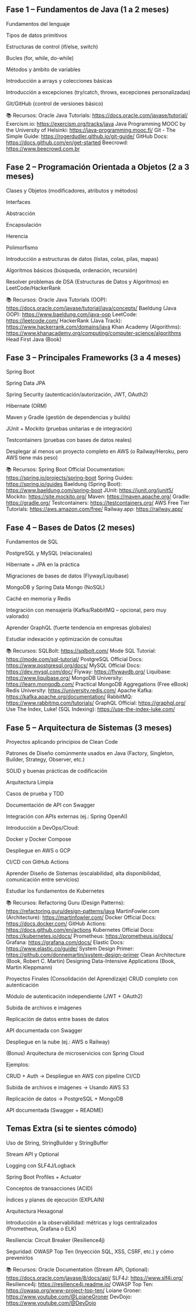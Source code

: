 ## Fase 1 – Fundamentos de Java (1 a 2 meses)
Fundamentos del lenguaje

Tipos de datos primitivos

Estructuras de control (if/else, switch)

Bucles (for, while, do-while)

Métodos y ámbito de variables

Introducción a arrays y colecciones básicas

Introducción a excepciones (try/catch, throws, excepciones personalizadas)

Git/GitHub (control de versiones básico)

📚 Recursos:
Oracle Java Tutorials: https://docs.oracle.com/javase/tutorial/
Exercism.io: https://exercism.org/tracks/java
Java Programming MOOC by the University of Helsinki: https://java-programming.mooc.fi/
Git - The Simple Guide: https://rogerdudler.github.io/git-guide/
GitHub Docs: https://docs.github.com/en/get-started
Beecrowd: https://www.beecrowd.com.br

## Fase 2 – Programación Orientada a Objetos (2 a 3 meses)
Clases y Objetos (modificadores, atributos y métodos)

Interfaces

Abstracción

Encapsulación

Herencia

Polimorfismo

Introducción a estructuras de datos (listas, colas, pilas, mapas)

Algoritmos básicos (búsqueda, ordenación, recursión)

Resolver problemas de DSA (Estructuras de Datos y Algoritmos) en LeetCode/HackerRank

📚 Recursos:
Oracle Java Tutorials (OOP): https://docs.oracle.com/javase/tutorial/java/concepts/
Baeldung (Java OOP): https://www.baeldung.com/java-oop
LeetCode: https://leetcode.com/
HackerRank (Java Track): https://www.hackerrank.com/domains/java
Khan Academy (Algorithms): https://www.khanacademy.org/computing/computer-science/algorithms
Head First Java (Book)

## Fase 3 – Principales Frameworks (3 a 4 meses)
Spring Boot

Spring Data JPA

Spring Security (autenticación/autorización, JWT, OAuth2)

Hibernate (ORM)

Maven y Gradle (gestión de dependencias y builds)

JUnit + Mockito (pruebas unitarias e de integración)

Testcontainers (pruebas con bases de datos reales)

Desplegar al menos un proyecto completo en AWS (o Railway/Heroku, pero AWS tiene más peso)

📚 Recursos:
Spring Boot Official Documentation: https://spring.io/projects/spring-boot
Spring Guides: https://spring.io/guides
Baeldung (Spring Boot): https://www.baeldung.com/spring-boot
JUnit: https://junit.org/junit5/
Mockito: https://site.mockito.org/
Maven: https://maven.apache.org/
Gradle: https://gradle.org/
Testcontainers: https://testcontainers.org/
AWS Free Tier Tutorials: https://aws.amazon.com/free/
Railway.app: https://railway.app/

## Fase 4 – Bases de Datos (2 meses)
Fundamentos de SQL

PostgreSQL y MySQL (relacionales)

Hibernate + JPA en la práctica

Migraciones de bases de datos (Flyway/Liquibase)

MongoDB y Spring Data Mongo (NoSQL)

Caché en memoria y Redis

Integración con mensajería (Kafka/RabbitMQ – opcional, pero muy valorado)

Aprender GraphQL (fuerte tendencia en empresas globales)

Estudiar indexación y optimización de consultas

📚 Recursos:
SQLBolt: https://sqlbolt.com/
Mode SQL Tutorial: https://mode.com/sql-tutorial/
PostgreSQL Official Docs: https://www.postgresql.org/docs/
MySQL Official Docs: https://dev.mysql.com/doc/
Flyway: https://flywaydb.org/
Liquibase: https://www.liquibase.org/
MongoDB University: https://learn.mongodb.com/
Practical MongoDB Aggregations (Free eBook)
Redis University: https://university.redis.com/
Apache Kafka: https://kafka.apache.org/documentation/
RabbitMQ: https://www.rabbitmq.com/tutorials/
GraphQL Official: https://graphql.org/
Use The Index, Luke! (SQL Indexing): https://use-the-index-luke.com/

## Fase 5 – Arquitectura de Sistemas (3 meses)
Proyectos aplicando principios de Clean Code

Patrones de Diseño comúnmente usados en Java (Factory, Singleton, Builder, Strategy, Observer, etc.)

SOLID y buenas prácticas de codificación

Arquitectura Limpia

Casos de prueba y TDD

Documentación de API con Swagger

Integración con APIs externas (ej.: Spring OpenAI)

Introducción a DevOps/Cloud:

Docker y Docker Compose

Despliegue en AWS o GCP

CI/CD con GitHub Actions

Aprender Diseño de Sistemas (escalabilidad, alta disponibilidad, comunicación entre servicios)

Estudiar los fundamentos de Kubernetes

📚 Recursos:
Refactoring Guru (Design Patterns): https://refactoring.guru/design-patterns/java
MartinFowler.com (Architecture): https://martinfowler.com/
Docker Official Docs: https://docs.docker.com/
GitHub Actions: https://docs.github.com/en/actions
Kubernetes Official Docs: https://kubernetes.io/docs/
Prometheus: https://prometheus.io/docs/
Grafana: https://grafana.com/docs/
Elastic Docs: https://www.elastic.co/guide/
System Design Primer: https://github.com/donnemartin/system-design-primer
Clean Architecture (Book, Robert C. Martin)
Designing Data-Intensive Applications (Book, Martin Kleppmann)

Proyectos Finales (Consolidación del Aprendizaje)
CRUD completo con autenticación

Módulo de autenticación independiente (JWT + OAuth2)

Subida de archivos e imágenes

Replicación de datos entre bases de datos

API documentada con Swagger

Despliegue en la nube (ej.: AWS o Railway)

(Bonus) Arquitectura de microservicios con Spring Cloud

Ejemplos:

CRUD + Auth → Despliegue en AWS con pipeline CI/CD

Subida de archivos e imágenes → Usando AWS S3

Replicación de datos → PostgreSQL + MongoDB

API documentada (Swagger + README)

## Temas Extra (si te sientes cómodo)
Uso de String, StringBuilder y StringBuffer

Stream API y Optional

Logging con SLF4J/Logback

Spring Boot Profiles + Actuator

Conceptos de transacciones (ACID)

Índices y planes de ejecución (EXPLAIN)

Arquitectura Hexagonal

Introducción a la observabilidad: métricas y logs centralizados (Prometheus, Grafana o ELK)

Resiliencia: Circuit Breaker (Resilience4j)

Seguridad: OWASP Top Ten (Inyección SQL, XSS, CSRF, etc.) y cómo prevenirlos

📚 Recursos:
Oracle Documentation (Stream API, Optional): https://docs.oracle.com/javase/8/docs/api/
SLF4J: https://www.slf4j.org/
Resilience4j: https://resilience4j.readme.io/
OWASP Top Ten: https://owasp.org/www-project-top-ten/
Loiane Groner: https://www.youtube.com/@LoianeGroner
DevDojo: https://www.youtube.com/@DevDojo